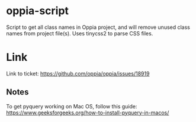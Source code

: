 # oppia-script
Script to get all class names in Oppia project, and will remove unused class names from project file(s).
Uses tinycss2 to parse CSS files.

# Link
Link to ticket: https://github.com/oppia/oppia/issues/18919

## Notes
To get pyquery working on Mac OS, follow this guide: https://www.geeksforgeeks.org/how-to-install-pyquery-in-macos/
